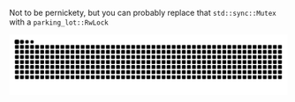 Not to be pernickety, but you can probably replace that `std::sync::Mutex` with a `parking_lot::RwLock`

<picture>
  <source media="(prefers-color-scheme: dark) and (max-width: 960px)" srcset="https://raw.githubusercontent.com/malted/malted/output/snake-dark.svg">
  <source media="(prefers-color-scheme: dark) and (min-width: 961px)" width="80%" srcset="https://raw.githubusercontent.com/malted/malted/output/snake-dark.svg">

<source media="(prefers-color-scheme: light) and (max-width: 960px)" srcset="https://raw.githubusercontent.com/malted/malted/output/snake.svg">
  <source media="(prefers-color-scheme: light) and (min-width: 961px)" width="80%" srcset="https://raw.githubusercontent.com/malted/malted/output/snake.svg">
  <img alt="github contribution grid snake animation" src="https://raw.githubusercontent.com/malted/malted/output/snake.svg">
</picture>
